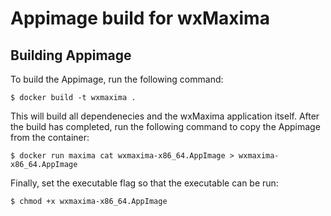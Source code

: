 Appimage build for wxMaxima
===========================

Building Appimage
-----------------

To build the Appimage, run the following command:

```
$ docker build -t wxmaxima .
```

This will build all dependenecies and the wxMaxima application itself.
After the build has completed, run the following command to copy the
Appimage from the container:

```
$ docker run maxima cat wxmaxima-x86_64.AppImage > wxmaxima-x86_64.AppImage
```

Finally, set the executable flag so that the executable can be run:

```
$ chmod +x wxmaxima-x86_64.AppImage
```

